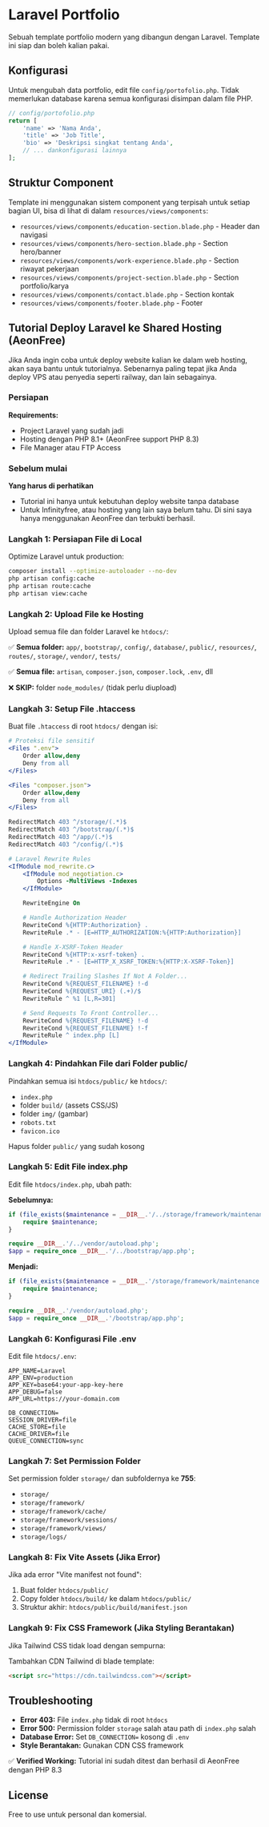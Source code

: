 # Laravel Portfolio

Sebuah template portfolio modern yang dibangun dengan Laravel. Template ini siap dan boleh kalian pakai.

## Konfigurasi

Untuk mengubah data portfolio, edit file `config/portofolio.php`. Tidak memerlukan database karena semua konfigurasi disimpan dalam file PHP.

```php
// config/portofolio.php
return [
    'name' => 'Nama Anda',
    'title' => 'Job Title',
    'bio' => 'Deskripsi singkat tentang Anda',
    // ... dankonfigurasi lainnya
];
```

## Struktur Component

Template ini menggunakan sistem component yang terpisah untuk setiap bagian UI, bisa di lihat di dalam `resources/views/components`:

-   `resources/views/components/education-section.blade.php` - Header dan navigasi
-   `resources/views/components/hero-section.blade.php` - Section hero/banner
-   `resources/views/components/work-experience.blade.php` - Section riwayat pekerjaan
-   `resources/views/components/project-section.blade.php` - Section portfolio/karya
-   `resources/views/components/contact.blade.php` - Section kontak
-   `resources/views/components/footer.blade.php` - Footer

## Tutorial Deploy Laravel ke Shared Hosting (AeonFree)

Jika Anda ingin coba untuk deploy website kalian ke dalam web hosting, akan saya bantu untuk tutorialnya. Sebenarnya paling tepat jika Anda deploy VPS atau penyedia seperti railway, dan lain sebagainya.

### Persiapan

**Requirements:**

-   Project Laravel yang sudah jadi
-   Hosting dengan PHP 8.1+ (AeonFree support PHP 8.3)
-   File Manager atau FTP Access

### Sebelum mulai

**Yang harus di perhatikan**

-   Tutorial ini hanya untuk kebutuhan deploy website tanpa database
-   Untuk Infinityfree, atau hosting yang lain saya belum tahu. Di sini saya hanya menggunakan AeonFree dan terbukti berhasil.

### Langkah 1: Persiapan File di Local

Optimize Laravel untuk production:

```bash
composer install --optimize-autoloader --no-dev
php artisan config:cache
php artisan route:cache
php artisan view:cache
```

### Langkah 2: Upload File ke Hosting

Upload semua file dan folder Laravel ke `htdocs/`:

✅ **Semua folder:** `app/`, `bootstrap/`, `config/`, `database/`, `public/`, `resources/`, `routes/`, `storage/`, `vendor/`, `tests/`

✅ **Semua file:** `artisan`, `composer.json`, `composer.lock`, `.env`, dll

❌ **SKIP:** folder `node_modules/` (tidak perlu diupload)

### Langkah 3: Setup File .htaccess

Buat file `.htaccess` di root `htdocs/` dengan isi:

```apache
# Proteksi file sensitif
<Files ".env">
    Order allow,deny
    Deny from all
</Files>

<Files "composer.json">
    Order allow,deny
    Deny from all
</Files>

RedirectMatch 403 ^/storage/(.*)$
RedirectMatch 403 ^/bootstrap/(.*)$
RedirectMatch 403 ^/app/(.*)$
RedirectMatch 403 ^/config/(.*)$

# Laravel Rewrite Rules
<IfModule mod_rewrite.c>
    <IfModule mod_negotiation.c>
        Options -MultiViews -Indexes
    </IfModule>

    RewriteEngine On

    # Handle Authorization Header
    RewriteCond %{HTTP:Authorization} .
    RewriteRule .* - [E=HTTP_AUTHORIZATION:%{HTTP:Authorization}]

    # Handle X-XSRF-Token Header
    RewriteCond %{HTTP:x-xsrf-token} .
    RewriteRule .* - [E=HTTP_X_XSRF_TOKEN:%{HTTP:X-XSRF-Token}]

    # Redirect Trailing Slashes If Not A Folder...
    RewriteCond %{REQUEST_FILENAME} !-d
    RewriteCond %{REQUEST_URI} (.+)/$
    RewriteRule ^ %1 [L,R=301]

    # Send Requests To Front Controller...
    RewriteCond %{REQUEST_FILENAME} !-d
    RewriteCond %{REQUEST_FILENAME} !-f
    RewriteRule ^ index.php [L]
</IfModule>
```

### Langkah 4: Pindahkan File dari Folder public/

Pindahkan semua isi `htdocs/public/` ke `htdocs/`:

-   `index.php`
-   folder `build/` (assets CSS/JS)
-   folder `img/` (gambar)
-   `robots.txt`
-   `favicon.ico`

Hapus folder `public/` yang sudah kosong

### Langkah 5: Edit File index.php

Edit file `htdocs/index.php`, ubah path:

**Sebelumnya:**

```php
if (file_exists($maintenance = __DIR__.'/../storage/framework/maintenance.php')) {
    require $maintenance;
}

require __DIR__.'/../vendor/autoload.php';
$app = require_once __DIR__.'/../bootstrap/app.php';
```

**Menjadi:**

```php
if (file_exists($maintenance = __DIR__.'/storage/framework/maintenance.php')) {
    require $maintenance;
}

require __DIR__.'/vendor/autoload.php';
$app = require_once __DIR__.'/bootstrap/app.php';
```

### Langkah 6: Konfigurasi File .env

Edit file `htdocs/.env`:

```env
APP_NAME=Laravel
APP_ENV=production
APP_KEY=base64:your-app-key-here
APP_DEBUG=false
APP_URL=https://your-domain.com

DB_CONNECTION=
SESSION_DRIVER=file
CACHE_STORE=file
CACHE_DRIVER=file
QUEUE_CONNECTION=sync
```

### Langkah 7: Set Permission Folder

Set permission folder `storage/` dan subfoldernya ke **755**:

-   `storage/`
-   `storage/framework/`
-   `storage/framework/cache/`
-   `storage/framework/sessions/`
-   `storage/framework/views/`
-   `storage/logs/`

### Langkah 8: Fix Vite Assets (Jika Error)

Jika ada error "Vite manifest not found":

1. Buat folder `htdocs/public/`
2. Copy folder `htdocs/build/` ke dalam `htdocs/public/`
3. Struktur akhir: `htdocs/public/build/manifest.json`

### Langkah 9: Fix CSS Framework (Jika Styling Berantakan)

Jika Tailwind CSS tidak load dengan sempurna:

Tambahkan CDN Tailwind di blade template:

```html
<script src="https://cdn.tailwindcss.com"></script>
```

## Troubleshooting

-   **Error 403:** File `index.php` tidak di root `htdocs`
-   **Error 500:** Permission folder `storage` salah atau path di `index.php` salah
-   **Database Error:** Set `DB_CONNECTION=` kosong di `.env`
-   **Style Berantakan:** Gunakan CDN CSS framework

✅ **Verified Working:** Tutorial ini sudah ditest dan berhasil di AeonFree dengan PHP 8.3

## License

Free to use untuk personal dan komersial.
